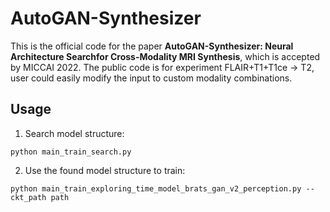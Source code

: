 # AutoGAN-Synthesizer

This is the official code for the paper **AutoGAN-Synthesizer: Neural Architecture Searchfor Cross-Modality MRI Synthesis**, which is accepted by MICCAI 2022.
The public code is for experiment FLAIR+T1+T1ce -> T2, user could easily modify the input to custom modality combinations.

## Usage

1. Search model structure:

```
python main_train_search.py
```

2. Use the found model structure to train:

```
python main_train_exploring_time_model_brats_gan_v2_perception.py --ckt_path path

```
